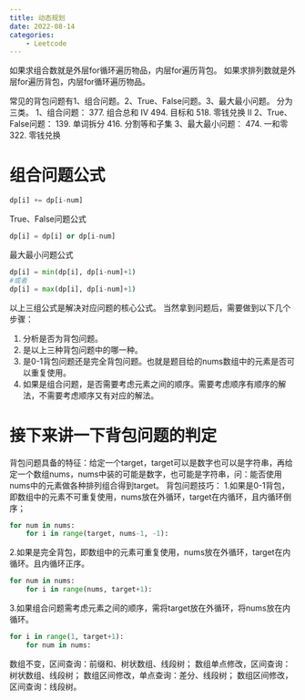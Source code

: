 ```yaml
---
title: 动态规划
date: 2022-08-14 
categories:
    - Leetcode
---
```


如果求组合数就是外层for循环遍历物品，内层for遍历背包。
如果求排列数就是外层for遍历背包，内层for循环遍历物品。

常见的背包问题有1、组合问题。2、True、False问题。3、最大最小问题。 分为三类。 1、组合问题： 377. 组合总和 Ⅳ 494. 目标和 518. 零钱兑换 II 2、True、False问题： 139. 单词拆分 416. 分割等和子集 3、最大最小问题： 474. 一和零 322. 零钱兑换
# 组合问题公式
```python
dp[i] += dp[i-num]
```
True、False问题公式
```python
dp[i] = dp[i] or dp[i-num]
```
最大最小问题公式
```python
dp[i] = min(dp[i], dp[i-num]+1)
#或者
dp[i] = max(dp[i], dp[i-num]+1)
```
以上三组公式是解决对应问题的核心公式。
当然拿到问题后，需要做到以下几个步骤：
  1. 分析是否为背包问题。 
  2. 是以上三种背包问题中的哪一种。 
  3. 是0-1背包问题还是完全背包问题。也就是题目给的nums数组中的元素是否可以重复使用。 
  4. 如果是组合问题，是否需要考虑元素之间的顺序。需要考虑顺序有顺序的解法，不需要考虑顺序又有对应的解法。
   
# 接下来讲一下背包问题的判定
背包问题具备的特征：给定一个target，target可以是数字也可以是字符串，再给定一个数组nums，nums中装的可能是数字，也可能是字符串，问：能否使用nums中的元素做各种排列组合得到target。
背包问题技巧：
1.如果是0-1背包，即数组中的元素不可重复使用，nums放在外循环，target在内循环，且内循环倒序；
```python
for num in nums:
    for i in range(target, nums-1, -1):
```
2.如果是完全背包，即数组中的元素可重复使用，nums放在外循环，target在内循环。且内循环正序。
```python
for num in nums:
    for i in range(nums, target+1):
```
3.如果组合问题需考虑元素之间的顺序，需将target放在外循环，将nums放在内循环。
```python
for i in range(1, target+1):
    for num in nums:
```

数组不变，区间查询：前缀和、树状数组、线段树；
数组单点修改，区间查询：树状数组、线段树；
数组区间修改，单点查询：差分、线段树；
数组区间修改，区间查询：线段树。


